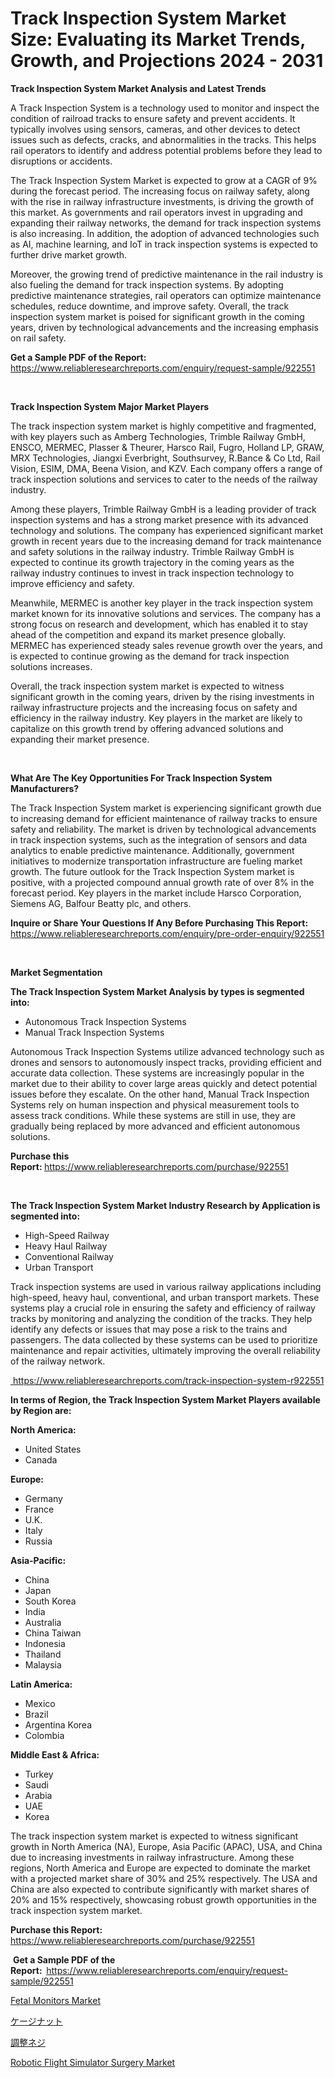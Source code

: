 <p><h1>Track Inspection System Market Size: Evaluating its Market Trends, Growth, and Projections 2024 - 2031</h1></p><p><strong>Track Inspection System Market Analysis and Latest Trends</strong></p>
<p><p>A Track Inspection System is a technology used to monitor and inspect the condition of railroad tracks to ensure safety and prevent accidents. It typically involves using sensors, cameras, and other devices to detect issues such as defects, cracks, and abnormalities in the tracks. This helps rail operators to identify and address potential problems before they lead to disruptions or accidents.</p><p>The Track Inspection System Market is expected to grow at a CAGR of 9% during the forecast period. The increasing focus on railway safety, along with the rise in railway infrastructure investments, is driving the growth of this market. As governments and rail operators invest in upgrading and expanding their railway networks, the demand for track inspection systems is also increasing. In addition, the adoption of advanced technologies such as AI, machine learning, and IoT in track inspection systems is expected to further drive market growth.</p><p>Moreover, the growing trend of predictive maintenance in the rail industry is also fueling the demand for track inspection systems. By adopting predictive maintenance strategies, rail operators can optimize maintenance schedules, reduce downtime, and improve safety. Overall, the track inspection system market is poised for significant growth in the coming years, driven by technological advancements and the increasing emphasis on rail safety.</p></p>
<p><strong>Get a Sample PDF of the Report:&nbsp;</strong> <a href="https://www.reliableresearchreports.com/enquiry/request-sample/922551">https://www.reliableresearchreports.com/enquiry/request-sample/922551</a></p>
<p>&nbsp;</p>
<p><strong>Track Inspection System Major Market Players</strong></p>
<p><p>The track inspection system market is highly competitive and fragmented, with key players such as Amberg Technologies, Trimble Railway GmbH, ENSCO, MERMEC, Plasser & Theurer, Harsco Rail, Fugro, Holland LP, GRAW, MRX Technologies, Jiangxi Everbright, Southsurvey, R.Bance & Co Ltd, Rail Vision, ESIM, DMA, Beena Vision, and KZV. Each company offers a range of track inspection solutions and services to cater to the needs of the railway industry.</p><p>Among these players, Trimble Railway GmbH is a leading provider of track inspection systems and has a strong market presence with its advanced technology and solutions. The company has experienced significant market growth in recent years due to the increasing demand for track maintenance and safety solutions in the railway industry. Trimble Railway GmbH is expected to continue its growth trajectory in the coming years as the railway industry continues to invest in track inspection technology to improve efficiency and safety.</p><p>Meanwhile, MERMEC is another key player in the track inspection system market known for its innovative solutions and services. The company has a strong focus on research and development, which has enabled it to stay ahead of the competition and expand its market presence globally. MERMEC has experienced steady sales revenue growth over the years, and is expected to continue growing as the demand for track inspection solutions increases.</p><p>Overall, the track inspection system market is expected to witness significant growth in the coming years, driven by the rising investments in railway infrastructure projects and the increasing focus on safety and efficiency in the railway industry. Key players in the market are likely to capitalize on this growth trend by offering advanced solutions and expanding their market presence.</p></p>
<p>&nbsp;</p>
<p><strong>What Are The Key Opportunities For Track Inspection System Manufacturers?</strong></p>
<p><p>The Track Inspection System market is experiencing significant growth due to increasing demand for efficient maintenance of railway tracks to ensure safety and reliability. The market is driven by technological advancements in track inspection systems, such as the integration of sensors and data analytics to enable predictive maintenance. Additionally, government initiatives to modernize transportation infrastructure are fueling market growth. The future outlook for the Track Inspection System market is positive, with a projected compound annual growth rate of over 8% in the forecast period. Key players in the market include Harsco Corporation, Siemens AG, Balfour Beatty plc, and others.</p></p>
<p><strong>Inquire or Share Your Questions If Any Before Purchasing This Report:</strong> <a href="https://www.reliableresearchreports.com/enquiry/pre-order-enquiry/922551">https://www.reliableresearchreports.com/enquiry/pre-order-enquiry/922551</a></p>
<p>&nbsp;</p>
<p><strong>Market Segmentation</strong></p>
<p><strong>The Track Inspection System Market Analysis by types is segmented into:</strong></p>
<p><ul><li>Autonomous Track Inspection Systems</li><li>Manual Track Inspection Systems</li></ul></p>
<p><p>Autonomous Track Inspection Systems utilize advanced technology such as drones and sensors to autonomously inspect tracks, providing efficient and accurate data collection. These systems are increasingly popular in the market due to their ability to cover large areas quickly and detect potential issues before they escalate. On the other hand, Manual Track Inspection Systems rely on human inspection and physical measurement tools to assess track conditions. While these systems are still in use, they are gradually being replaced by more advanced and efficient autonomous solutions.</p></p>
<p><strong>Purchase this Report:&nbsp;</strong><a href="https://www.reliableresearchreports.com/purchase/922551">https://www.reliableresearchreports.com/purchase/922551</a></p>
<p>&nbsp;</p>
<p><strong>The Track Inspection System Market Industry Research by Application is segmented into:</strong></p>
<p><ul><li>High-Speed Railway</li><li>Heavy Haul Railway</li><li>Conventional Railway</li><li>Urban Transport</li></ul></p>
<p><p>Track inspection systems are used in various railway applications including high-speed, heavy haul, conventional, and urban transport markets. These systems play a crucial role in ensuring the safety and efficiency of railway tracks by monitoring and analyzing the condition of the tracks. They help identify any defects or issues that may pose a risk to the trains and passengers. The data collected by these systems can be used to prioritize maintenance and repair activities, ultimately improving the overall reliability of the railway network.</p></p>
<p><a href="https://www.reliableresearchreports.com/track-inspection-system-r922551">&nbsp;https://www.reliableresearchreports.com/track-inspection-system-r922551</a></p>
<p><strong>In terms of Region, the Track Inspection System Market Players available by Region are:</strong></p>
<p>
    <p> <strong> North America: </strong>
        <ul>
            <li>United States</li>
            <li>Canada</li>
        </ul>
        </p> 
    <p> <strong> Europe: </strong>
        <ul>
            <li>Germany</li>
            <li>France</li>
            <li>U.K.</li>
            <li>Italy</li>
            <li>Russia</li>
        </ul>
        </p> 
    <p> <strong> Asia-Pacific: </strong>
        <ul>
            <li>China</li>
            <li>Japan</li>
            <li>South Korea</li>
            <li>India</li>
            <li>Australia</li>
            <li>China Taiwan</li>
            <li>Indonesia</li>
            <li>Thailand</li>
            <li>Malaysia</li>
        </ul>
        </p> 
    <p> <strong> Latin America: </strong>
        <ul>
            <li>Mexico</li>
            <li>Brazil</li>
            <li>Argentina Korea</li>
            <li>Colombia</li>
        </ul>
        </p> 
    <p> <strong> Middle East & Africa: </strong>
        <ul>
            <li>Turkey</li>
            <li>Saudi</li>
            <li>Arabia</li>
            <li>UAE</li>
            <li>Korea</li>
        </ul>
    </p>
    </p>
<p><p>The track inspection system market is expected to witness significant growth in North America (NA), Europe, Asia Pacific (APAC), USA, and China due to increasing investments in railway infrastructure. Among these regions, North America and Europe are expected to dominate the market with a projected market share of 30% and 25% respectively. The USA and China are also expected to contribute significantly with market shares of 20% and 15% respectively, showcasing robust growth opportunities in the track inspection system market.</p></p>
<p><strong>Purchase this Report: </strong><a href="https://www.reliableresearchreports.com/purchase/922551">https://www.reliableresearchreports.com/purchase/922551</a></p>
<p>&nbsp;<strong>Get a Sample PDF of the Report:&nbsp;&nbsp;</strong><a href="https://www.reliableresearchreports.com/enquiry/request-sample/922551">https://www.reliableresearchreports.com/enquiry/request-sample/922551</a></p>
<p><strong></strong></p>
<p><p><a href="https://github.com/amirvaghari/Market-Research-Report-List-1/blob/main/fetal-monitors-market.md">Fetal Monitors Market</a></p><p><a href="https://github.com/tubbs463/Market-Research-Report-List-1/blob/main/6139103174090.md">ケージナット</a></p><p><a href="https://github.com/LeoraEber/Market-Research-Report-List-1/blob/main/9354183174091.md">調整ネジ</a></p><p><a href="https://github.com/janetchuadff364/Market-Research-Report-List-1/blob/main/robotic-flight-simulator-surgery-market.md">Robotic Flight Simulator Surgery Market</a></p></p>